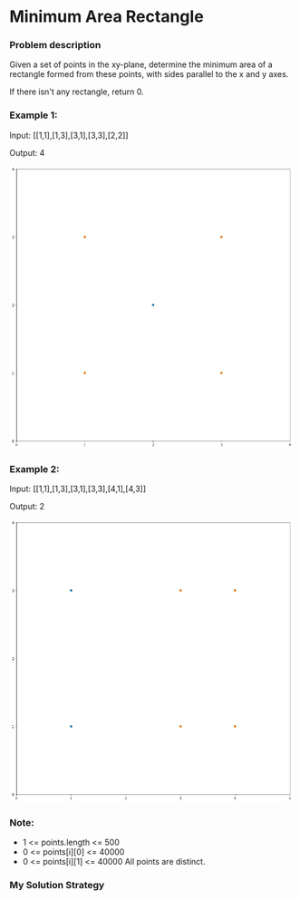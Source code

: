 # Minimum Area Rectangle

### Problem description

Given a set of points in the xy-plane, determine the minimum area of a rectangle formed from these points, with sides parallel to the x and y axes.

If there isn't any rectangle, return 0.

 

### Example 1:

Input: [[1,1],[1,3],[3,1],[3,3],[2,2]]

Output: 4

<img src="./images/2661623020994_.pic.jpg" alt="drawing" width="500" height="500"/>


### Example 2:

Input: [[1,1],[1,3],[3,1],[3,3],[4,1],[4,3]]

Output: 2

<img src="./images/2671623021064_.pic.jpg" alt="drawing" width="500" height="500"/>


### Note:

- 1 <= points.length <= 500
- 0 <= points[i][0] <= 40000
- 0 <= points[i][1] <= 40000
All points are distinct.

### My Solution Strategy

